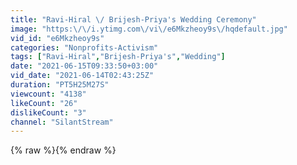 ```yaml
---
title: "Ravi-Hiral \/ Brijesh-Priya's Wedding Ceremony"
image: "https:\/\/i.ytimg.com\/vi\/e6Mkzheoy9s\/hqdefault.jpg"
vid_id: "e6Mkzheoy9s"
categories: "Nonprofits-Activism"
tags: ["Ravi-Hiral","Brijesh-Priya's","Wedding"]
date: "2021-06-15T09:33:50+03:00"
vid_date: "2021-06-14T02:43:25Z"
duration: "PT5H25M27S"
viewcount: "4138"
likeCount: "26"
dislikeCount: "3"
channel: "SilantStream"
---
```

{% raw %}{% endraw %}
